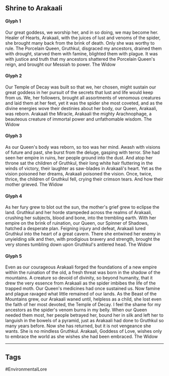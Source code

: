 ## Shrine to Arakaali
#### Glyph 1
Our great goddess, we worship her, and in so doing, we may become her. Healer of Hearts, Arakaali, with the juices of lust and venoms of the spider, she brought many back from the brink of death. Only she was worthy to rule. The Porcelain Queen, Gruthkul, disgraced my ancestors, drained them with drought, starved them with famine, blighted them with plague. It was with justice and truth that my ancestors shattered the Porcelain Queen's reign, and brought our Messiah to power. The Widow

#### Glyph 2
Our Temple of Decay was built so that we, her chosen, might sustain our great goddess in her pursuit of the secrets that lust and life would keep from us. We, her followers, brought all assortments of venomous creatures and laid them at her feet, yet it was the spider she most coveted, and as the divine energies wove their destinies about her body, our Queen, Arakaali, was reborn. Arakaali the Miracle, Arakaali the mighty Arachnophage, a beauteous creature of immortal power and unfathomable wisdom. The Widow

#### Glyph 3
As our Queen's body was reborn, so too was her mind. Awash with visions of future and past, she burst from the deluge, gasping with terror. She had seen her empire in ruins, her people ground into the dust. And atop her throne sat the children of Gruthkul, their long white hair fluttering in the winds of victory, their laughter as saw-blades in Arakaali's heart. Yet as the vision poisoned her dreams, Arakaali poisoned the vision. Once, twice, thrice, the children of Gruthkul fell, crying their crimson tears. And how their mother grieved. The Widow

#### Glyph 4
As her fury grew to blot out the sun, the mother's grief grew to eclipse the land. Gruthkul and her horde stampeded across the realms of Arakaali, crushing her subjects, blood and bone, into the trembling earth. With her empire on the brink of ruination, our Queen, our Spinner of Shadows, hatched a desperate plan. Feigning injury and defeat, Arakaali lured Gruthkul into the heart of a great cavern. There she entwined her enemy in unyielding silk and then, with prodigious bravery and strength, brought the very stones tumbling down upon Gruthkul's antlered head. The Widow

#### Glyph 5
Even as our courageous Arakaali forged the foundations of a new empire within the ruination of the old, a fresh threat was born in the shadow of the mountains. A creature so devoid of divinity, so beyond humanity, that it drew the very essence from Arakaali as the spider imbibes the life of the trapped moth. Our Queen's medicines had once sustained us. Now famine and plague ravaged what little remained of our lands. As the Beast of the Mountains grew, our Arakaali waned until, helpless as a child, she lost even the faith of her most devoted, the Temple of Decay. I feel the shame for my ancestors as the spider's venom burns in my belly. When our Queen needed them most, her people betrayed her, bound her in silk and left her to languish in the bowels of a pyramid, just as Arakaali had done to Gruthkul so many years before. Now she has returned, but it is not vengeance she wants. She is no mindless Gruthkul. Arakaali, Goddess of Love, wishes only to embrace the world as she wishes she had been embraced. The Widow

---
## Tags
#EnvironmentalLore